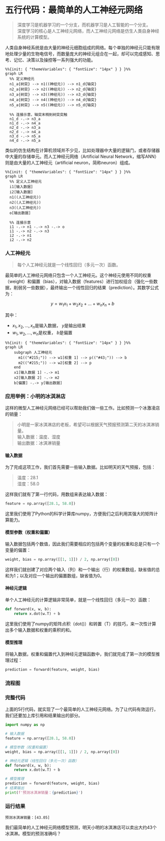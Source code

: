 # 五行代码：最简单的人工神经元网络

> 深度学习是机器学习的一个分支，而机器学习是人工智能的一个分支。<br>
> 深度学习的核心是人工神经元网络，而人工神经元网络是仿生人类自身神经系统的计算模型。

人类自身神经系统是由大量的神经元细胞组成的网络。每个单独的神经元只能有限地处理少量的生物电信号，而数量庞大的神经元组合在一起，却可以完成感知、思考、记忆、决策以及操控等一系列强大的功能。

```mermaid
%%{init: { "themeVariables": { "fontSize": "14px" } } }%%
graph LR
  %% 定义神经元
  n1_a{树突} --> n1((神经元)) --> n1_d{轴突}
  n2_a{树突} --> n2((神经元)) --> n2_d{轴突}
  n3_a{树突} --> n3((神经元)) --> n3_d{轴突}
  n4_a{树突} --> n4((神经元)) --> n4_d{轴突}
  n5_a{树突} --> n5((神经元)) --> n5_d{轴突}

  %% 连接示意，轴突末梢到树突突触
  n1_d -.-> n3_a
  n1_d -.-> n4_a
  n2_d -.-> n3_a
  n2_d -.-> n4_a
  n3_d -.-> n5_a
  n4_d -.-> n5_a
```

类似的仿生结构在计算机领域并不少见，比如处理器中大量的逻辑门，或者存储器中大量的存储单元。而人工神经元网络（Artificial Neural Network，缩写ANN）则是由大量的人工神经元（artificial neuron，简称neuron）组成。

```mermaid
%%{init: { "themeVariables": { "fontSize": "14px" } } }%%
graph LR
  %% 定义人工神经元
  i1[输入数据]
  i2[输入数据]
  n1((人工神经元))
  n2((人工神经元))
  n3((人工神经元))
  o[输出数据]
  
  %% 连接示意
  i1 -.-> n1 -.-> n3 -.-> o
  i1 -.-> n2 -.-> n3
  i2 -.-> n1
  i2 -.-> n2
```

### 人工神经元

> 每个人工神经元就是一个线性回归（多元一次）函数。

最简单的人工神经元网络只包含一个人工神经元。这个神经元使用不同的权重（weight）和偏置（bias），对输入数据（features）进行加权组合（强化一些数据，削弱另一些数据），最终输出一个线性回归的结果（prediction）。其数学公式为：

$$y = w_1x_1 + w_2x_2 + \dots + w_nx_n + b$$

其中：
- $x_1, x_2, \dots, x_n$是输入数据， $y$是输出结果
- $w_1, w_2, \dots, w_n$是权重， $b$是偏置

```mermaid
%%{init: { "themeVariables": { "fontSize": "14px" } } }%%
graph LR
    subgraph 人工神经元
      m1(("#215;")) --> w1[权重 1] --> p(("#43;")) --> b
      m2(("#215;")) --> w2[权重 2] --> p
    end
    x1[输入数据 1] -.-> m1
    x2[输入数据 2] -.-> m2
    b[偏置] -.-> y[输出数据]
```    

### 应用举例：小明的冰淇淋店

这样的微型人工神经元网络已经可以帮助我们做一些工作。比如预测一个冰激凌店的销量：

> 小明是一家冰淇淋店的老板，希望可以根据天气预报预测第二天的冰淇淋销量。<br>
> 输入数据：温度、湿度<br>
> 输出数据：冰淇淋销量

#### 输入数据

为了完成这项工作，我们首先需要一些输入数据。比如明天的天气预报，包括：

> 温度：28.1<br>
> 湿度：58.0

这样我们就有了第一行代码，用数组来表达输入数据：

```python
feature = np.array([28.1, 58.0])
```

这里我们使用了Python的科学计算库numpy，方便我们之后利用其强大的矩阵计算能力。

#### 模型参数（权重和偏置）

输入数据包括两个数值，因此我们需要相应的包括两个变量的权重和总是只有一个变量的偏置：

```python
weight, bias = np.array([[1, 1]]) / 2, np.array([0])
```

这样我们就创建了对应两个输入（列）和一个输出（行）的权重数组，缺省值的总和为1；以及对应一个输出的偏置数组，缺省值为0。

#### 神经元逻辑

单个人工神经元的计算逻辑非常简单，就是一个线性回归（多元一次）函数：

```python
def forward(x, w, b):
    return x.dot(w.T) + b
```

这里我们使用了numpy的矩阵点积（dot()）和转置（T）的技巧，来一次性计算出多个输入数据和权重的乘积的和。

#### 模型推理

将输入数据，权重和偏置代入到神经元逻辑函数中，我们就完成了第一次的模型推理过程：

```python
prediction = forward(feature, weight, bias)
```

### 流程图

### 完整代码

上面的5行代码，就实现了一个最简单的人工神经元网络。为了让代码有效运行，我们还要加上库引用和结果输出的部分。

```python
import numpy as np

# 输入数据
feature = np.array([28.1, 58.0])

# 模型参数（权重和偏置）
weight, bias = np.array([[1, 1]]) / 2, np.array([0])

# 神经元逻辑（线性回归（多元一次）函数）
def forward(x, w, b):
    return x.dot(w.T) + b

# 模型推理
prediction = forward(feature, weight, bias)
# 结果输出
print(f'预测冰淇淋销量：{prediction}')
```

### 运行结果

```text
预测冰淇淋销量：[43.05]
```

我们最简单的人工神经元网络模型预测，明天小明的冰淇淋店可以卖出大约43个冰淇淋。模型的预测准确吗？


